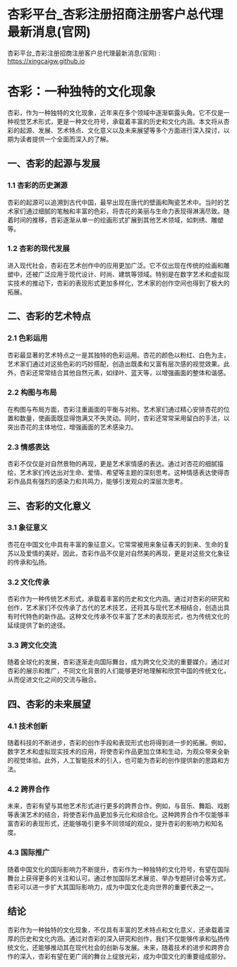 # 杏彩平台_杏彩注册招商注册客户总代理最新消息(官网) 

杏彩平台_杏彩注册招商注册客户总代理最新消息(官网) : <https://xingcaigw.github.io>

# 杏彩：一种独特的文化现象

杏彩，作为一种独特的文化现象，近年来在多个领域中逐渐崭露头角。它不仅是一种视觉艺术形式，更是一种文化符号，承载着丰富的历史和文化内涵。本文将从杏彩的起源、发展、艺术特点、文化意义以及未来展望等多个方面进行深入探讨，以期为读者提供一个全面而深入的了解。

## 一、杏彩的起源与发展

### 1.1 杏彩的历史渊源

杏彩的起源可以追溯到古代中国，最早出现在唐代的壁画和陶瓷艺术中。当时的艺术家们通过细腻的笔触和丰富的色彩，将杏花的美丽与生命力表现得淋漓尽致。随着时间的推移，杏彩逐渐从单一的绘画形式扩展到其他艺术领域，如刺绣、雕塑等。

### 1.2 杏彩的现代发展

进入现代社会，杏彩在艺术创作中的应用更加广泛。它不仅出现在传统的绘画和雕塑中，还被广泛应用于现代设计、时尚、建筑等领域。特别是在数字艺术和虚拟现实技术的推动下，杏彩的表现形式更加多样化，艺术家的创作空间也得到了极大的拓展。

## 二、杏彩的艺术特点

### 2.1 色彩运用

杏彩最显著的艺术特点之一是其独特的色彩运用。杏花的颜色以粉红、白色为主，艺术家们通过对这些色彩的巧妙搭配，创造出既柔和又富有层次感的视觉效果。此外，杏彩还常常结合其他自然元素，如绿叶、蓝天等，以增强画面的整体和谐感。

### 2.2 构图与布局

在构图与布局方面，杏彩注重画面的平衡与对称。艺术家们通过精心安排杏花的位置和数量，使画面既显得饱满又不失灵动。同时，杏彩还常常采用留白的手法，以突出杏花的主体地位，增强画面的艺术感染力。

### 2.3 情感表达

杏彩不仅仅是对自然景物的再现，更是艺术家情感的表达。通过对杏花的细腻描绘，艺术家们传达出对生命、爱情、希望等主题的深刻思考。这种情感表达使得杏彩作品具有强烈的感染力和共鸣力，能够引发观众的深层次思考。

## 三、杏彩的文化意义

### 3.1 象征意义

杏花在中国文化中具有丰富的象征意义。它常常被用来象征春天的到来、生命的复苏以及爱情的美好。因此，杏彩作品不仅是对自然美的再现，更是对这些文化象征的传承和弘扬。

### 3.2 文化传承

杏彩作为一种传统艺术形式，承载着丰富的历史和文化内涵。通过对杏彩的研究和创作，艺术家们不仅传承了古代的艺术技艺，还将其与现代艺术相结合，创造出具有时代特色的新作品。这种文化传承不仅丰富了艺术的表现形式，也为传统文化的延续提供了新的途径。

### 3.3 跨文化交流

随着全球化的发展，杏彩逐渐走向国际舞台，成为跨文化交流的重要媒介。通过对杏彩的展示和推广，不同文化背景的人们能够更好地理解和欣赏中国的传统文化，从而促进文化之间的交流与融合。

## 四、杏彩的未来展望

### 4.1 技术创新

随着科技的不断进步，杏彩的创作手段和表现形式也将得到进一步的拓展。例如，数字艺术和虚拟现实技术的应用，将使杏彩作品更加立体和生动，为观众带来全新的视觉体验。此外，人工智能技术的引入，也可能为杏彩的创作提供新的思路和方法。

### 4.2 跨界合作

未来，杏彩有望与其他艺术形式进行更多的跨界合作。例如，与音乐、舞蹈、戏剧等表演艺术的结合，将使杏彩作品更加多元化和综合化。这种跨界合作不仅能够丰富杏彩的表现形式，还能够吸引更多不同领域的观众，提升杏彩的影响力和知名度。

### 4.3 国际推广

随着中国文化的国际影响力不断提升，杏彩作为一种独特的文化符号，有望在国际舞台上获得更多的关注和认可。通过参加国际艺术展览、举办专题研讨会等方式，杏彩可以进一步扩大其国际影响力，成为中国文化走向世界的重要代表之一。

## 结论

杏彩作为一种独特的文化现象，不仅具有丰富的艺术特点和文化意义，还承载着深厚的历史和文化内涵。通过对杏彩的深入研究和创作，我们不仅能够传承和弘扬传统文化，还能够推动其在现代社会的创新与发展。未来，随着技术的进步和跨界合作的深入，杏彩有望在更广阔的舞台上绽放光彩，成为中国文化的重要组成部分。
